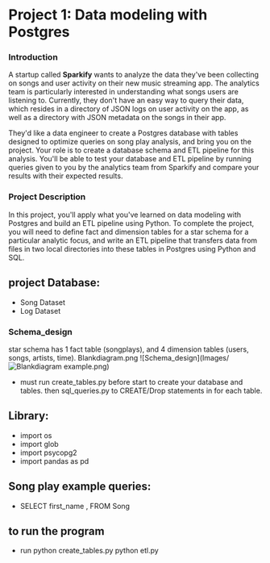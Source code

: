 # Project 1: Data modeling with Postgres

### Introduction
A startup called **Sparkify** wants to analyze the data they've been collecting on songs and user activity on their new music streaming app. The analytics team is particularly interested in understanding what songs users are listening to. Currently, they don't have an easy way to query their data, which resides in a directory of JSON logs on user activity on the app, as well as a directory with JSON metadata on the songs in their app.

They'd like a data engineer to create a Postgres database with tables designed to optimize queries on song play analysis, and bring you on the project. Your role is to create a database schema and ETL pipeline for this analysis. You'll be able to test your database and ETL pipeline by running queries given to you by the analytics team from Sparkify and compare your results with their expected results.

### Project Description
In this project, you'll apply what you've learned on data modeling with Postgres and build an ETL pipeline using Python. To complete the project, you will need to define fact and dimension tables for a star schema for a particular analytic focus, and write an ETL pipeline that transfers data from files in two local directories into these tables in Postgres using Python and SQL.

## project Database: 
- Song Dataset
- Log Dataset

### Schema_design 
 star schema has 1 fact table (songplays), and 4 dimension tables (users, songs, artists, time). 
Blankdiagram.png
![Schema_design](Images/![Blankdiagram](https://user-images.githubusercontent.com/73554040/123582595-c3103000-d7e6-11eb-82b4-9c65837394be.png)
example.png)



- must run create_tables.py before start to create your database and tables. then sql_queries.py to CREATE/Drop statements in for each table.

## Library:
- import os
- import glob
- import psycopg2
- import pandas as pd

## Song play example queries:
- SELECT first_name ,  FROM Song


## to run the program 
- run python create_tables.py  python etl.py
